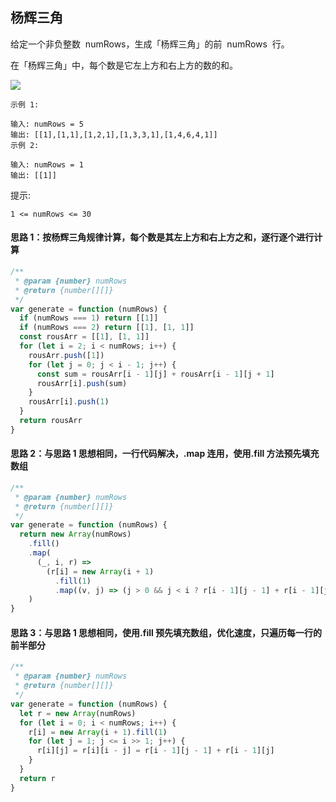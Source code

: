 ## 杨辉三角

给定一个非负整数  numRows，生成「杨辉三角」的前  numRows  行。

在「杨辉三角」中，每个数是它左上方和右上方的数的和。

![](https://pic.leetcode-cn.com/1626927345-DZmfxB-PascalTriangleAnimated2.gif)



```
示例 1:

输入: numRows = 5
输出: [[1],[1,1],[1,2,1],[1,3,3,1],[1,4,6,4,1]]
示例 2:

输入: numRows = 1
输出: [[1]]
```

提示:

```
1 <= numRows <= 30
```

#### 思路 1：按杨辉三角规律计算，每个数是其左上方和右上方之和，逐行逐个进行计算

```javascript
/**
 * @param {number} numRows
 * @return {number[][]}
 */
var generate = function (numRows) {
  if (numRows === 1) return [[1]]
  if (numRows === 2) return [[1], [1, 1]]
  const rousArr = [[1], [1, 1]]
  for (let i = 2; i < numRows; i++) {
    rousArr.push([1])
    for (let j = 0; j < i - 1; j++) {
      const sum = rousArr[i - 1][j] + rousArr[i - 1][j + 1]
      rousArr[i].push(sum)
    }
    rousArr[i].push(1)
  }
  return rousArr
}
```

#### 思路 2：与思路 1 思想相同，一行代码解决，.map 连用，使用.fill 方法预先填充数组

```javascript
/**
 * @param {number} numRows
 * @return {number[][]}
 */
var generate = function (numRows) {
  return new Array(numRows)
    .fill()
    .map(
      (_, i, r) =>
        (r[i] = new Array(i + 1)
          .fill(1)
          .map((v, j) => (j > 0 && j < i ? r[i - 1][j - 1] + r[i - 1][j] : v)))
    )
}
```

#### 思路 3：与思路 1 思想相同，使用.fill 预先填充数组，优化速度，只遍历每一行的前半部分

```javascript
/**
 * @param {number} numRows
 * @return {number[][]}
 */
var generate = function (numRows) {
  let r = new Array(numRows)
  for (let i = 0; i < numRows; i++) {
    r[i] = new Array(i + 1).fill(1)
    for (let j = 1; j <= i >> 1; j++) {
      r[i][j] = r[i][i - j] = r[i - 1][j - 1] + r[i - 1][j]
    }
  }
  return r
}
```
